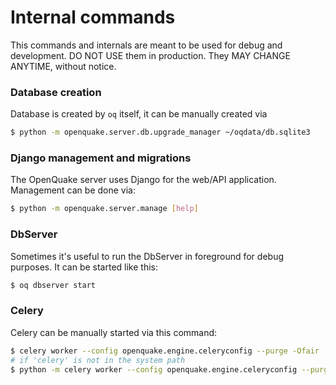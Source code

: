 # Internal commands

This commands and internals are meant to be used for debug and development. DO NOT USE them in production. They MAY CHANGE ANYTIME, without notice.

### Database creation

Database is created by `oq` itself, it can be manually created via

```bash
$ python -m openquake.server.db.upgrade_manager ~/oqdata/db.sqlite3
```

### Django management and migrations

The OpenQuake server uses Django for the web/API application. Management can be done via:

```bash
$ python -m openquake.server.manage [help]
```

### DbServer

Sometimes it's useful to run the DbServer in foreground for debug purposes. It can be started like this:

```bash
$ oq dbserver start
```

### Celery

Celery can be manually started via this command:

```bash
$ celery worker --config openquake.engine.celeryconfig --purge -Ofair
# if 'celery' is not in the system path 
$ python -m celery worker --config openquake.engine.celeryconfig --purge -Ofair
```
